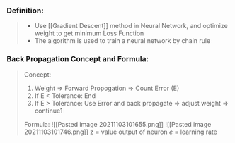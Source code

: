 ### Definition:
> - Use [[Gradient Descent]] method in Neural Network, and optimize weight to get minimum Loss Function
> - The algorithm is used to train a neural network by chain rule


### Back Propagation Concept and Formula:
> Concept:
> 1. Weight => Forward Propogation => Count Error (E)
> 2. If E < Tolerance: End
> 3. If E > Tolerance: Use Error and back propagate => adjust weight => continue1
> 
> Formula:
> ![[Pasted image 20211103101655.png]]
> ![[Pasted image 20211103101746.png]]
> z = value output of neuron
> $e$ = learning rate